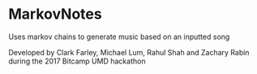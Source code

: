 # MarkovNotes
Uses markov chains to generate music based on an inputted song


Developed by Clark Farley, Michael Lum, Rahul Shah and Zachary Rabin during the 2017 Bitcamp UMD hackathon


